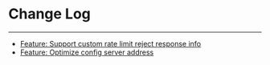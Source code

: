 # Change Log
---

- [Feature: Support custom rate limit reject response info](https://github.com/Tencent/spring-cloud-tencent/pull/128)
- [Feature: Optimize config server address](https://github.com/Tencent/spring-cloud-tencent/pull/130)
